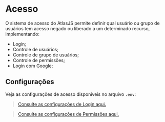 # Acesso

O sistema de acesso do AtlasJS permite definir qual usuário ou grupo de usuários tem acesso negado ou liberado a um determinado recurso, implementando:

* Login;
* Controle de usuários;
* Controle de grupo de usuários;
* Controle de permissões;
* Login com Google;

## Configurações

Veja as configurações de acesso disponíveis no arquivo `.env`:

> [Consulte as configurações de Login aqui.](#access.login)

> [Consulte as configurações de Permissões aqui.](#access.permission)
